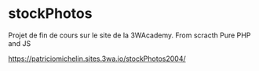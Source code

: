# stockPhotos

Projet de fin de cours sur le site de la 3WAcademy.
From scracth Pure PHP and JS

https://patriciomichelin.sites.3wa.io/stockPhotos2004/

